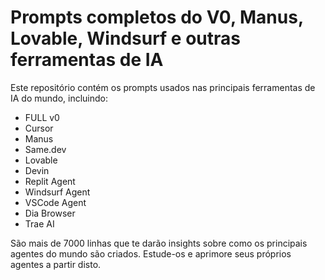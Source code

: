 # Prompts completos do V0, Manus, Lovable, Windsurf e outras ferramentas de IA

Este repositório contém os prompts usados nas principais ferramentas de IA do mundo, incluindo:
- FULL v0
- Cursor
- Manus
- Same.dev
- Lovable
- Devin
- Replit Agent
- Windsurf Agent
- VSCode Agent
- Dia Browser
- Trae AI

São mais de 7000 linhas que te darão insights sobre como os principais agentes do mundo são criados.
Estude-os e aprimore seus próprios agentes a partir disto.




